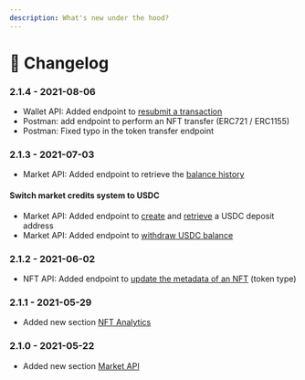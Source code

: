 ```yaml
---
description: What's new under the hood?
---
```


# 📝 Changelog

### 2.1.4 - 2021-08-06

* Wallet API: Added endpoint to [resubmit a transaction](api-products/wallet-api/resubmit-transaction.md)
* Postman: add endpoint to perform an NFT transfer \(ERC721 / ERC1155\)
* Postman: Fixed typo in the token transfer endpoint

### 2.1.3 - 2021-07-03

* Market API: Added endpoint to retrieve the [balance history](api-products/market-api/get-user-balance-history.md)

#### Switch market credits system to USDC

* Market API: Added endpoint to [create](api-products/market-api/get-deposit-address/create-deposit-address.md) and [retrieve](api-products/market-api/get-deposit-address/) a USDC deposit address
* Market API: Added endpoint to [withdraw USDC balance](api-products/market-api/withdraw-balance.md)

### 2.1.2 - 2021-06-02

* NFT API: Added endpoint to [update the metadata of an NFT](api-products/nft-api/update-nft-metadata.md) \(token type\)

### 2.1.1 - 2021-05-29

* Added new section [NFT Analytics](api-products/nft-analytics/)

### 2.1.0 - 2021-05-22

* Added new section [Market API](api-products/market-api/)

